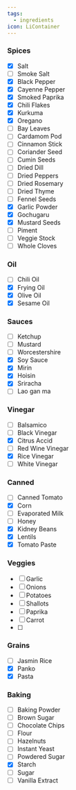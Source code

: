 ```yaml
---
tags:
  - ingredients
icon: LiContainer
---
```


### Spices

- [x] Salt
- [ ] Smoke Salt
- [x] Black Pepper
- [x] Cayenne Pepper
- [x] Smoked Paprika
- [x] Chili Flakes
- [x] Kurkuma
- [x] Oregano
- [ ] Bay Leaves       
- [ ] Cardamom Pod     
- [ ] Cinnamon Stick   
- [ ] Coriander Seed   
- [ ] Cumin Seeds      
- [ ] Dried Dill       
- [ ] Dried Peppers    
- [ ] Dried Rosemary   
- [ ] Dried Thyme      
- [ ] Fennel Seeds     
- [x] Garlic Powder
- [x] Gochugaru
- [x] Mustard Seeds
- [ ] Piment           
- [ ] Veggie Stock     
- [ ] Whole Cloves  

### Oil

- [ ] Chili Oil
- [x] Frying Oil
- [x] Olive Oil
- [x] Sesame Oil

### Sauces

- [ ] Ketchup          
- [ ] Mustard          
- [ ] Worcestershire   
- [x] Soy Sauce
- [x] Mirin
- [x] Hoisin
- [x] Sriracha
- [ ] Lao gan ma    

### Vinegar

- [ ] Balsamico
- [ ] Black Vinegar
- [x] Citrus Accid
- [ ] Red Wine Vinegar
- [x] Rice Vinegar
- [ ] White Vinegar

### Canned

- [ ] Canned Tomato    
- [x] Corn
- [ ] Evaporated Milk  
- [ ] Honey            
- [x] Kidney Beans
- [x] Lentils
- [x] Tomato Paste

### Veggies

- [ ] Garlic
- [ ] Onions           
- [ ] Potatoes
- [ ] Shallots
- [ ] Paprika
- [ ] Carrot
- [ ] 

### Grains

- [ ] Jasmin Rice      
- [x] Panko
- [x] Pasta

### Baking

- [ ] Baking Powder    
- [ ] Brown Sugar      
- [ ] Chocolate Chips  
- [ ] Flour            
- [ ] Hazelnuts        
- [ ] Instant Yeast    
- [ ] Powdered Sugar   
- [x] Starch
- [ ] Sugar            
- [ ] Vanilla Extract